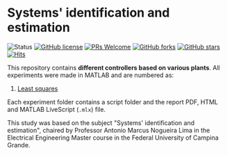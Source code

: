 # Systems' identification and estimation 
![Status](https://img.shields.io/static/v1?style=flat&logo=github&label=status&message=on%20going&color=blue) [![GitHub license](https://img.shields.io/github/license/debOliveira/estimation-and-identification.svg)](https://github.com/debOliveira/estimation-and-identification/blob/master/LICENSE) [![PRs Welcome](https://img.shields.io/badge/PRs-welcome-brightgreen.svg)](http://makeapullrequest.com)  [![GitHub forks](https://img.shields.io/github/forks/debOliveira/estimation-and-identification.svg?style=social&label=Fork&maxAge=2592000)](https://GitHub.com/debOliveira/estimation-and-identification/network/) [![GitHub stars](https://img.shields.io/github/stars/debOliveira/estimation-and-identification.svg?style=social&label=Star&maxAge=2592000)](https://GitHub.com/debOliveira/estimation-and-identification/stargazers/) [![Hits](https://hits.seeyoufarm.com/api/count/incr/badge.svg?url=https%3A%2F%2Fgithub.com%2FdebOliveira%2Festimation-and-identification&count_bg=%2379C83D&title_bg=%23555555&icon=&icon_color=%23E7E7E7&title=hits&edge_flat=false)](https://hits.seeyoufarm.com)

This repository contains **different controllers based on various plants**. All experiments were made in MATLAB and are numbered as:

1. [Least squares](https://github.com/debOliveira/estimation-and-identification)

Each experiment folder contains a script folder and the report PDF, HTML and MATLAB LiveScript (`.mlx`) file. 

This study was based on the subject "Systems' identification and estimation", chaired by Professor Antonio Marcus Nogueira Lima in the Electrical Engineering Master 
course in the Federal University of Campina Grande.

